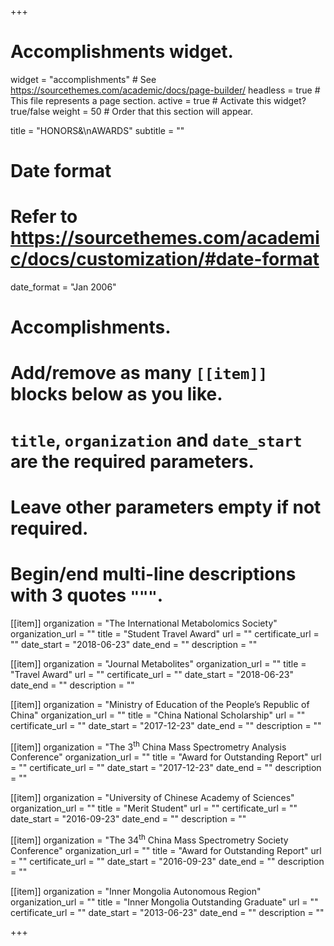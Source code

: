 +++
# Accomplishments widget.
widget = "accomplishments"  # See https://sourcethemes.com/academic/docs/page-builder/
headless = true  # This file represents a page section.
active = true  # Activate this widget? true/false
weight = 50  # Order that this section will appear.

title = "HONORS&\nAWARDS"
subtitle = ""

# Date format
#   Refer to https://sourcethemes.com/academic/docs/customization/#date-format
date_format = "Jan 2006"

# Accomplishments.
#   Add/remove as many `[[item]]` blocks below as you like.
#   `title`, `organization` and `date_start` are the required parameters.
#   Leave other parameters empty if not required.
#   Begin/end multi-line descriptions with 3 quotes `"""`.


[[item]]
  organization = "The International Metabolomics Society"
  organization_url = ""
  title = "Student Travel Award"
  url = ""
  certificate_url = ""
  date_start = "2018-06-23"
  date_end = ""
  description = ""
  
  
[[item]]
  organization = "Journal Metabolites"
  organization_url = ""
  title = "Travel Award"
  url = ""
  certificate_url = ""
  date_start = "2018-06-23"
  date_end = ""
  description = ""
  

[[item]]
  organization = "Ministry of Education of the People’s Republic of China"
  organization_url = ""
  title = "China National Scholarship"
  url = ""
  certificate_url = ""
  date_start = "2017-12-23"
  date_end = ""
  description = ""
  
[[item]]
  organization = "The 3<sup>th</sup> China Mass Spectrometry Analysis Conference"
  organization_url = ""
  title = "Award for Outstanding Report"
  url = ""
  certificate_url = ""
  date_start = "2017-12-23"
  date_end = ""
  description = ""
  
[[item]]
  organization = "University of Chinese Academy of Sciences"
  organization_url = ""
  title = "Merit Student"
  url = ""
  certificate_url = ""
  date_start = "2016-09-23"
  date_end = ""
  description = ""
  
[[item]]
  organization = "The 34<sup>th</sup> China Mass Spectrometry Society Conference"
  organization_url = ""
  title = "Award for Outstanding Report"
  url = ""
  certificate_url = ""
  date_start = "2016-09-23"
  date_end = ""
  description = ""
  
[[item]]
  organization = "Inner Mongolia Autonomous Region"
  organization_url = ""
  title = "Inner Mongolia Outstanding Graduate"
  url = ""
  certificate_url = ""
  date_start = "2013-06-23"
  date_end = ""
  description = ""
  
  

+++
